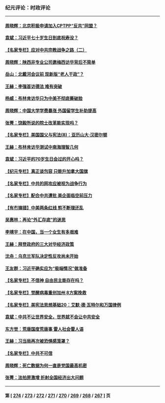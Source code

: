 ### 纪元评论：时政评论
---
#### [周晓辉：北京积极申请加入CPTPP“反共”同盟？](../../pages/nsc1025/n14018312.md) 
#### [袁斌：习近平七十岁生日到底祝寿没？](../../pages/nsc1025/n14018186.md) 
#### [【名家专栏】应对中共宗教战争之路（二）](../../pages/nsc1025/n14010376.md) 
#### [周晓辉：陕西非专业公司邀梅西访华背后不简单](../../pages/nsc1025/n14018000.md) 
#### [岳山：北戴河会议前 现新版“老人干政”？](../../pages/nsc1025/n14017963.md) 
#### [王赫：李强首访德法 难有突破](../../pages/nsc1025/n14017840.md) 
#### [杨威：布林肯访华只为中美不彻底撕破脸](../../pages/nsc1025/n14017702.md) 
#### [周晓辉：中国大学学费暴涨 外国留学生补助提高](../../pages/nsc1025/n14017565.md) 
#### [张菁：饶毅所说的院士改革能实现吗？](../../pages/nsc1025/n14016927.md) 
#### [【名家专栏】美国国父与宪法(8)：亚历山大‧汉密尔顿](../../pages/nsc1025/n14013727.md) 
#### [王赫：布林肯访华测试中南海理智几何](../../pages/nsc1025/n14017221.md) 
#### [袁斌：习近平的70岁生日会过的开心吗？](../../pages/nsc1025/n14017243.md) 
#### [【纪元专栏】真正谈包容 只能升加拿大国旗](../../pages/nsc1025/n14016960.md) 
#### [【名家专栏】中共的网攻应被视为战争行为](../../pages/nsc1025/n14016740.md) 
#### [【名家专栏】配合中共遭批 美企面临空前压力](../../pages/nsc1025/n14016707.md) 
#### [【有冇搞错】中美两条红线 剪不断理还乱](../../pages/nsc1025/n14016637.md) 
#### [吴惠林：再论“外汇存底”的迷思](../../pages/nsc1025/n14016684.md) 
#### [李靖宇：在中国，当一个女生有多艰难](../../pages/nsc1025/n14016672.md) 
#### [王赫：拜登政府的三大对华经济政策](../../pages/nsc1025/n14016451.md) 
#### [沈舟：乌克兰军队决定性反攻尚未开始](../../pages/nsc1025/n14016323.md) 
#### [王友群：习近平确实应为“极端情况”做准备](../../pages/nsc1025/n14016235.md) 
#### [【名家专栏】不信神 自由民主能存在吗？](../../pages/nsc1025/n14014131.md) 
#### [【名家专栏】觉醒病毒重创加州 8方案挽救](../../pages/nsc1025/n14016042.md) 
#### [【名家专栏】美宪法思想基础20：艾默‧德‧瓦特尔和万国律例](../../pages/nsc1025/n14015312.md) 
#### [袁斌：中共不让世界安全，世界就不会让中共安全](../../pages/nsc1025/n14015801.md) 
#### [东方觉：荒唐国度荒唐事 雷人社会雷人语](../../pages/nsc1025/n14015668.md) 
#### [王赫：习当局再次被恐惧感笼罩？](../../pages/nsc1025/n14015509.md) 
#### [【名家专栏】中共不可信](../../pages/nsc1025/n14015311.md) 
#### [周晓辉：死亡数据为何一直是党国最高机密](../../pages/nsc1025/n14015426.md) 
#### [张菁：法拍房激增 折射全国经济出大问题](../../pages/nsc1025/n14015392.md) 

---
#### 第 [ [274](./274.md) / [273](./273.md) / [272](./272.md) / [271](./271.md) / [270](./270.md) / [269](./269.md) / [268](./268.md) / [267](./267.md) ] 页
